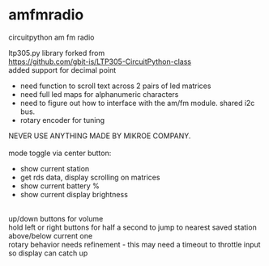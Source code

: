 # amfmradio
circuitpython am fm radio

ltp305.py library forked from<br>
https://github.com/gbit-is/LTP305-CircuitPython-class<br>
added support for decimal point
<br>
<ul>
<li>need function to scroll text across 2 pairs of led matrices</li>
<li>need full led maps for alphanumeric characters</li>
<li>need to figure out how to interface with the am/fm module. shared i2c bus.</li>
<li>rotary encoder for tuning</li>
 </ul>
 NEVER USE ANYTHING MADE BY MIKROE COMPANY.
<br>
<br>
mode toggle via center button:<br>
<ul>
 <li>show current station
 </li>
 <li>get rds data, display scrolling on matrices
 </li>
 <li>show current battery %
 </li>
  <li>show current display brightness
 </li>
 </ul>
 <br> up/down buttons for volume
 <br> hold left or right buttons for half a second to jump to nearest saved station above/below current one
 <br>rotary behavior needs refinement - this may need a timeout to throttle input so display can catch up
